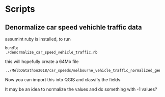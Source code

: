 # Scripts

## Denormalize car speed vehichle traffic data

assumint ruby is installed, to run

```
bundle
./denormalize_car_speed_vehicle_traffic.rb
```

this will hopefully create a 64Mb file

```
../MelbDatathon2018/car_speeds/melbourne_vehicle_traffic_normalized_generted.csv
```

Now you can import this into QGIS and classify the fields

It may be an idea to normalize the values and do something with -1 values?
